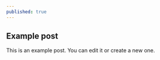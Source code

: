 ```yaml
---
published: true
---
```


## Example post

This is an example post. You can edit it or create a new one.
